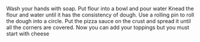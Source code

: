 Wash your hands with soap.
Put flour into a bowl and pour water
Knead the flour and water until it has the consistency of dough.
Use a rolling pin to roll the dough into a circle.
Put the pizza sauce on the crust and spread it until all the corners are covered.
Now you can add your toppings but you must start with cheese   